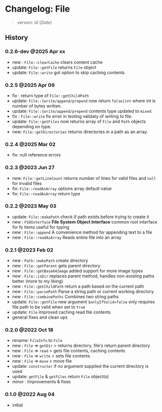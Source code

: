 # Changelog: File

> version: $Id$ ($Date$)

## History

### 0.2.6-dev @2025 Apr xx

- new   : `File::clearCache` clears content cache
- update: `File::getFile` returns `File` object
- update: `File::write` got option to skip caching contents

### 0.2.5 @2025 Apr 09

 - fix   : return type of `File::getChildPath`
 - update: `File::{write/append/prepend` now return `false|int` where int is number of bytes written.
 - update: `File::{write/append/prepend` contents type updated to `mixed`.
 - fix   : `File::write` fix error in testing validaty of writing to file.
 - update: `File::getFiles` now returns array of `File` and `Path` objects depending on type.
 - new: `File::getDirectories` returns directories in a path as an array.

### 0.2.4 @2025 Mar 02

 - fix: null reference errors

### 0.2.3 @2023 Jun 27

 - new: `File::getLineCount` returns number of lines for valid files and `null` for invalid files
 - fix: `File::readAsArray` options array default value
 - fix: `File::readAsArray` return type

### 0.2.2 @2023 May 03

 - update: `File::makePath` check if path exists before trying to create it
 - new   : `FSOInterface` **File System Object Interface** common root interface for fs items useful for typing
 - new   : `File::append` A convenience method for appending text to a file
 - new   : `File::readAsArray` Reads entire file into an array

### 0.2.1 @2023 Feb 02

 - new   : `Path::makePath` create directory
 - new   : `File::getParent` gets parent directory
 - new   : `File::getBase64Image` added support for more image types
 - new   : `File::isDir` replaces parent method, handles non-existing paths better (more to my liking)
 - new   : `File::getChildPath` return a path based on the current path
 - new   : `File::parsePath` Parse a string path or current working directory
 - new   : `File::combinePaths` Combines two string paths
 - update: `File::getFile` new argument `$onlyIfValid=false` only requires file path to be valid when set to `true`
 - update: `File` improved caching read file contents
 - general fixes and clean ups

### 0.2.0 @2022 Oct 18

 - rename: `FileInfo` to `File`
 - new   : `File` => `getDir` > returns directory, file's return parent directory
 - new   : `File` => `read` > gets file contents, caching contents
 - new   : `File` => `write` > sets file contents
 - new   : `File` => `move` > move file
 - update: `constructor` if no argument supplied the current directory is used
 - update: `getFile` & `getFiles` return `File` object(s)
 - minor : Improvements & fixes

### 0.1.0 @2022 Aug 04

 - initial

